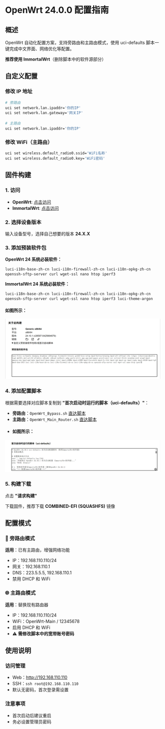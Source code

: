 # OpenWrt 24.0.0 配置指南

## 概述

OpenWrt 自动化配置方案，支持旁路由和主路由模式，使用 uci-defaults 脚本一键完成中文界面、网络优化等配置。

**推荐使用 ImmortalWrt**（删除脚本中的软件源部分）
## 自定义配置

### 修改 IP 地址
```bash
# 旁路由
uci set network.lan.ipaddr='你的IP'
uci set network.lan.gateway='网关IP'

# 主路由
uci set network.lan.ipaddr='你的IP'
```

### 修改 WiFi（主路由）
```bash
uci set wireless.default_radio0.ssid='WiFi名称'
uci set wireless.default_radio0.key='WiFi密码'
```


## 固件构建

### 1. 访问
- **OpenWrt**: [点击访问](https://firmware-selector.openwrt.org/)
- **ImmortalWrt**: [点击访问](https://firmware-selector.immortalwrt.org/)

### 2. 选择设备版本
输入设备型号，选择自己想要的版本 **24.X.X**

### 3. 添加预装软件包
**OpenWrt 24 系统必装软件：**
```
luci-i18n-base-zh-cn luci-i18n-firewall-zh-cn luci-i18n-opkg-zh-cn openssh-sftp-server curl wget-ssl nano htop iperf3
```

**ImmortalWrt 24 系统必装软件：**
```
luci-i18n-base-zh-cn luci-i18n-firewall-zh-cn luci-i18n-opkg-zh-cn openssh-sftp-server curl wget-ssl nano htop iperf3 luci-theme-argon
```
#### 如图所示：
<img src="https://github.com/OpenSourceVision/OpenWrt/blob/ba8247cd948133a3d7bd8100203a09cfd75a5769/%E9%A2%84%E5%AE%89%E8%A3%85%E7%9A%84%E8%BD%AF%E4%BB%B6%E5%8C%85.png" />

### 4. 添加配置脚本
根据需要选择对应脚本复制到 **"首次启动时运行的脚本（uci-defaults）"**：

- **旁路由**：`OpenWrt_Bypass.sh` [直达脚本](https://raw.githubusercontent.com/OpenSourceVision/OpenWrt/refs/heads/main/OpenWrt_Bypass.sh)
- **主路由**：`OpenWrt_Main_Router.sh` [直达脚本](https://raw.githubusercontent.com/OpenSourceVision/OpenWrt/refs/heads/main/OpenWrt_Main_Router.sh)
- #### 如图所示：
<img src="https://github.com/OpenSourceVision/OpenWrt/blob/ba8247cd948133a3d7bd8100203a09cfd75a5769/%E9%A6%96%E6%AC%A1%E5%90%AF%E5%8A%A8%E6%97%B6%E8%BF%90%E8%A1%8C%E7%9A%84%E8%84%9A%E6%9C%AC%EF%BC%88uci-defaults%EF%BC%89.png" />

### 5. 构建下载
点击 **"请求构建"**

下载固件，推荐下载 **COMBINED-EFI (SQUASHFS)** 镜像

## 配置模式

### 🔀 旁路由模式
**适用**：已有主路由，增强网络功能
- IP：192.168.110.110/24
- 网关：192.168.110.1
- DNS：223.5.5.5, 192.168.110.1
- 禁用 DHCP 和 WiFi

### 🌐 主路由模式
**适用**：替换现有路由器
- IP：192.168.110.110/24
- WiFi：OpenWrt-Main / 12345678
- 启用 DHCP 和 WiFi
- ⚠️ **需修改脚本中的宽带账号密码**


## 使用说明

### 访问管理
- Web：http://192.168.110.110
- SSH：`ssh root@192.168.110.110`
- 默认无密码，首次登录需设置

### 注意事项
- 首次启动后建议重启
- 务必设置管理员密码
